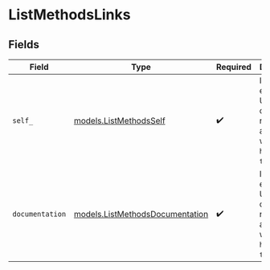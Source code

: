 # ListMethodsLinks


## Fields

| Field                                                                                      | Type                                                                                       | Required                                                                                   | Description                                                                                |
| ------------------------------------------------------------------------------------------ | ------------------------------------------------------------------------------------------ | ------------------------------------------------------------------------------------------ | ------------------------------------------------------------------------------------------ |
| `self_`                                                                                    | [models.ListMethodsSelf](../models/listmethodsself.md)                                     | :heavy_check_mark:                                                                         | In v2 endpoints, URLs are commonly represented as objects with an `href` and `type` field. |
| `documentation`                                                                            | [models.ListMethodsDocumentation](../models/listmethodsdocumentation.md)                   | :heavy_check_mark:                                                                         | In v2 endpoints, URLs are commonly represented as objects with an `href` and `type` field. |